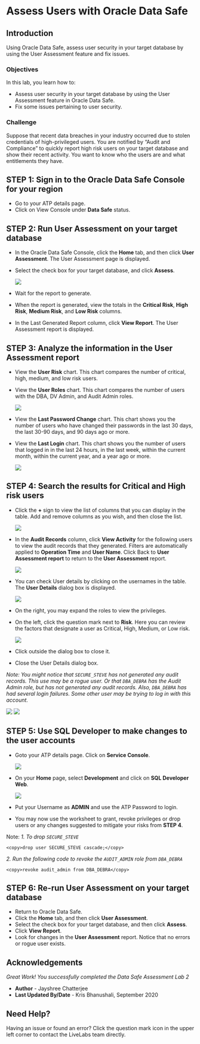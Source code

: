 # Assess Users with Oracle Data Safe
## Introduction
Using Oracle Data Safe, assess user security in your target database by using the User Assessment feature and fix issues.

### Objectives
In this lab, you learn how to:
- Assess user security in your target database by using the User Assessment feature in Oracle Data Safe.
- Fix some issues pertaining to user security.

### Challenge
Suppose that recent data breaches in your industry occurred due to stolen credentials of high-privileged users. You are notified by “Audit and Compliance” to quickly report high risk users on your target database and show their recent activity. You want to know who the users are and what entitlements they have.

## STEP 1: Sign in to the Oracle Data Safe Console for your region
- Go to your ATP details page.
- Click on View Console under **Data Safe** status.

## STEP 2: Run User Assessment on your target database

- In the Oracle Data Safe Console, click the **Home** tab, and then click **User Assessment**. The User Assessment page is displayed.
- Select the check box for your target database, and click **Assess**.

   ![](./images/Img14.png " ")
- Wait for the report to generate.
- When the report is generated, view the totals in the **Critical Risk**, **High Risk**, **Medium Risk**, and **Low Risk** columns.
- In the Last Generated Report column, click **View Report**. The User Assessment report is displayed.

## STEP 3: Analyze the information in the User Assessment report

- View the **User Risk** chart. This chart compares the number of critical, high, medium, and low risk users.
- View the **User Roles** chart. This chart compares the number of users with the DBA, DV Admin, and Audit Admin roles.

   ![](./images/Img15.png " ")
- View the **Last Password Change** chart. This chart shows you the number of users who have changed their passwords in the last 30 days, the last 30-90 days, and 90 days ago or more.
- View the **Last Login** chart. This chart shows you the number of users that logged in in the last 24 hours, in the last week, within the current month, within the current year, and a year ago or more.

   ![](./images/Img16.png " ")

## STEP 4: Search the results for Critical and High risk users

- Click the **+** sign to view the list of columns that you can display in the table. Add and remove columns as you wish, and then close the list.

   ![](./images/Img17.jpg " ")
- In the **Audit Records** column, click **View Activity** for the following users to view the audit records that they generated. Filters are automatically applied to **Operation Time** and **User Name**. Click Back to **User Assessment report** to return to the **User Assessment** report.

   ![](./images/Img18.png " ")
- You can check User details by clicking on the usernames in the table. The **User Details** dialog box is displayed.

   ![](./images/Img19.png " ")
- On the right, you may expand the roles to view the privileges.
- On the left, click the question mark next to **Risk**. Here you can review the factors that designate a user as Critical, High, Medium, or Low risk.

   ![](./images/Img20.png " ")
- Click outside the dialog box to close it.
- Close the User Details dialog box.

*Note: You might notice that `SECURE_STEVE` has not generated any audit records. This use may be a rogue user. Or that `DBA_DEBRA` has the Audit Admin role, but has not generated any audit records. Also, `DBA_DEBRA` has had several login failures. Some other user may be trying to log in with this account.*

   ![](./images/Img21.jpg " ")
   ![](./images/Img22.jpg " ")
   
## STEP 5: Use SQL Developer to make changes to the user accounts

- Goto your ATP details page. Click on **Service Console**.

   ![](./images/Img23.png " ")
- On your **Home** page, select **Development** and click on **SQL Developer Web**.

   ![](./images/Img24.png " ")
- Put your Username as **ADMIN** and use the ATP Password to login.
- You may now use the worksheet to grant, revoke privileges or drop users or any changes suggested to mitigate your risks from **STEP 4**.

Note: 
*1. To drop `SECURE_STEVE`*

```
<copy>drop user SECURE_STEVE cascade;</copy>
```
*2. Run the following code to revoke the `AUDIT_ADMIN` role from `DBA_DEBRA`*

```
<copy>revoke audit_admin from DBA_DEBRA</copy>
```

## STEP 6: Re-run User Assessment on your target database

- Return to Oracle Data Safe.
- Click the **Home** tab, and then click **User Assessment**.
- Select the check box for your target database, and then click **Assess**.
- Click **View Report**.
- Look for changes in the **User Assessment** report. Notice that no errors or rogue user exists.

## Acknowledgements

*Great Work! You successfully completed the Data Safe Assessment Lab 2*

- **Author** - Jayshree Chatterjee
- **Last Updated By/Date** - Kris Bhanushali, September 2020


## Need Help?  
Having an issue or found an error?  Click the question mark icon in the upper left corner to contact the LiveLabs team directly.
